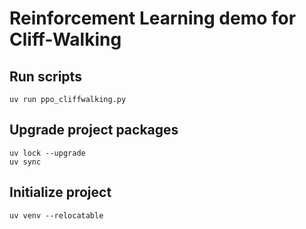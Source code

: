 # Reinforcement Learning demo for Cliff-Walking

## Run scripts

```
uv run ppo_cliffwalking.py
```

## Upgrade project packages

```
uv lock --upgrade
uv sync
```

## Initialize project

```
uv venv --relocatable
```
